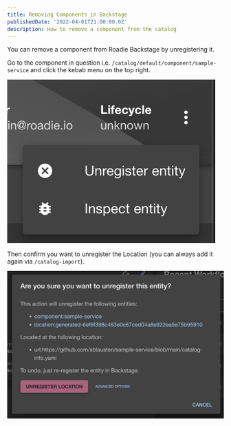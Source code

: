 ```yaml
---
title: Removing Components in Backstage
publishedDate: '2022-04-01T21:00:00.0Z'
description: How to remove a component from the catalog
---
```


You can remove a component from Roadie Backstage by unregistering it. 

Go to the component in question i.e. `/catalog/default/component/sample-service` and click the kebab menu on the top right.

![Remove item menu](./unregister-menu.png)

Then confirm you want to unregister the Location (you can always add it again via `/catalog-import`).

![Confirm removal](./confirm-removal.png)

